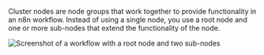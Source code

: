 Cluster nodes are node groups that work together to provide functionality in an n8n workflow. Instead of using a single node, you use a root node and one or more sub-nodes that extend the functionality of the node.

![Screenshot of a workflow with a root node and two sub-nodes](/_images/integrations/builtin/cluster-nodes/root-sub-nodes.png)
